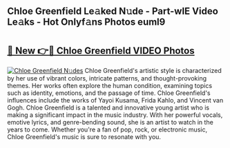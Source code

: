 ## Chloe Greenfield Le𝚊ked N𝚞de - Part-wIE Video Le𝚊ks - Hot Onlyf𝚊ns Photos euml9

# <h2><a href="http://ab33695.deff.icu/?id=Chloe+Greenfield">🔗 New 👉🔴 Chloe Greenfield VIDEO Photos</a></h2>

[![Chloe Greenfield N𝚞des](https://i.imgur.com/rIISA9y.gif)](http://ab33695.deff.icu/?id=Chloe+Greenfield)
Chloe Greenfield's artistic style is characterized by her use of vibrant colors, intricate patterns, and thought-provoking themes. Her works often explore the human condition, examining topics such as identity, emotions, and the passage of time. Chloe Greenfield's influences include the works of Yayoi Kusama, Frida Kahlo, and Vincent van Gogh. Chloe Greenfield is a talented and innovative young artist who is making a significant impact in the music industry. With her powerful vocals, emotive lyrics, and genre-bending sound, she is an artist to watch in the years to come. Whether you're a fan of pop, rock, or electronic music, Chloe Greenfield's music is sure to resonate with you.
